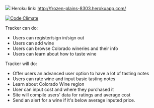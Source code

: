 ![](https://travis-ci.org/figmentbml/wine-tracker.svg)
Heroku link: http://frozen-plains-8303.herokuapp.com/

[![Code Climate](https://codeclimate.com/github/figmentbml/wine-tracker/badges/gpa.svg)](https://codeclimate.com/github/figmentbml/wine-tracker)

Tracker can do:
- Users can register/sign in/sign out
- Users can add wine
- Users can browse Colorado wineries and their info
- Users can learn about how to taste wine

Tracker will do:
- Offer users an advanced user option to have a lot of tasting notes
- Users can rate wine and input basic tasting notes
- Learn about Colorado Wine region
- User can input cost and where they purchased it
- Site will compile users' data for ratings and average cost
- Send an alert for a wine if it's below average inputed price.
